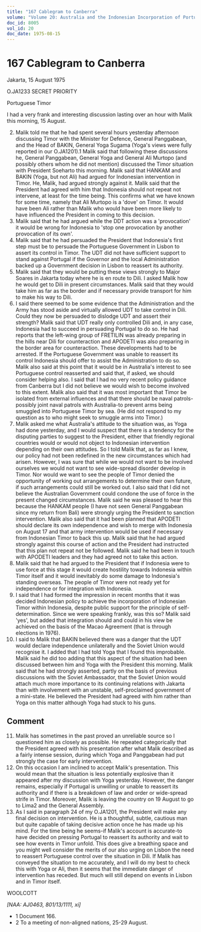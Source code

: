 ```yaml
---
title: "167 Cablegram to Canberra"
volume: "Volume 20: Australia and the Indonesian Incorporation of Portuguese Timor, 1974-1976"
doc_id: 8005
vol_id: 20
doc_date: 1975-08-15
---
```


# 167 Cablegram to Canberra

Jakarta, 15 August 1975

O.JA1233 SECRET PRIORITY

Portuguese Timor

I had a very frank and interesting discussion lasting over an hour with Malik this morning, 15 August.

  2. Malik told me that he had spent several hours yesterday afternoon discussing Timor with the Minister for Defence, General Panggabean, and the Head of BAKIN, General Yoga Sugama (Yoga's views were fully reported in our O.JA1201).1 Malik said that following these discussions he, General Panggabean, General Yoga and General Ali Murtopo (and possibly others whom he did not mention) discussed the Timor situation with President Soeharto this morning. Malik said that HANKAM and BAKIN (Yoga, but not Ali) had argued for Indonesian intervention in Timor. He, Malik, had argued strongly against it. Malik said that the President had agreed with him that Indonesia should not repeat not intervene, at least for the time being. This confirms what we have known for some time, namely that Ali Murtopo is a 'dove' on Timor. It would have been Ali rather than Malik who would have been more likely to have influenced the President in coming to this decision.
  3. Malik said that he had argued while the DDT action was a 'provocation' it would be wrong for Indonesia to 'stop one provocation by another provocation of its own'.
  4. Malik said that he had persuaded the President that Indonesia's first step must be to persuade the Portuguese Government in Lisbon to assert its control in Timor. The UDT did not have sufficient support to stand against Portugal if the Governor and the local Administration backed up a Government decision in Lisbon to reassert its authority.
  5. Malik said that they would be putting these views strongly to Major Soares in Jakarta today where he is en route to Dili. I asked Malik how he would get to Dili in present circumstances. Malik said that they would take him as far as the border and if necessary provide transport for him to make his way to Dili.
  6. I said there seemed to be some evidence that the Administration and the Army has stood aside and virtually allowed UDT to take control in Dili. Could they now be persuaded to dislodge UDT and assert their strength? Malik said that UDT really only controlled Dili and, in any case, Indonesia had to succeed in persuading Portugal to do so. He had reports that the left-wing group of FRETILIN was already preparing in the hills near Dili for counteraction and APODETI was also preparing in the border area for counteraction. These developments had to be arrested. If the Portuguese Government was unable to reassert its control Indonesia should offer to assist the Administration to do so. Malik also said at this point that it would be in Australia's interest to see Portuguese control reasserted and said that, if asked, we should consider helping also. I said that I had no very recent policy guidance from Canberra but I did not believe we would wish to become involved to this extent. Malik also said that it was most important that Timor be isolated from external influences and that there should be naval patrols-possibly joint naval patrols with Australia-to prevent arms being smuggled into Portuguese Timor by sea. (He did not respond to my question as to who might seek to smuggle arms into Timor.)
  7. Malik asked me what Australia's attitude to the situation was, as Yoga had done yesterday, and I would suspect that there is a tendency for the disputing parties to suggest to the President, either that friendly regional countries would or would not object to Indonesian intervention depending on their own attitudes. So I told Malik that, as far as I knew, our policy had not been redefined in the new circumstances which had arisen. However, I was sure that while we would not want to be involved ourselves we would not want to see wide-spread disorder develop in Timor. Nor would we want to see the people of Timor denied the opportunity of working out arrangements to determine their own future, if such arrangements could still be worked out. I also said that I did not believe the Australian Government could condone the use of force in the present changed circumstances. Malik said he was pleased to hear this because the HANKAM people (I have not seen General Panggabean since my return from Bali) were strongly urging the President to sanction intervention. Malik also said that it had been planned that APODETI should declare its own independence and wish to merge with Indonesia on August 17 and that army intervention would be used if necessary from Indonesian Timor to back this up. Malik said that he had argued strongly against this course of action and the President had instructed that this plan not repeat not be followed. Malik said he had been in touch with APODETI leaders and they had agreed not to take this action.
  8. Malik said that he had argued to the President that if Indonesia were to use force at this stage it would create hostility towards Indonesia within Timor itself and it would inevitably do some damage to Indonesia's standing overseas. The people of Timor were not ready yet for independence or for integration with Indonesia.
  9. I said that I had formed the impression in recent months that it was decided Indonesian policy to achieve the incorporation of Indonesian Timor within Indonesia, despite public support for the principle of self-determination. Since we were speaking frankly, was this so? Malik said 'yes', but added that integration should and could in his view be achieved on the basis of the Macao Agreement (that is through elections in 1976).
  10. I said to Malik that BAKIN believed there was a danger that the UDT would declare independence unilaterally and the Soviet Union would recognise it. I added that I had told Yoga that I found this improbable. Malik said he did too adding that this aspect of the situation had been discussed between him and Yoga with the President this morning. Malik said that he had strongly asserted, partly on the basis of previous discussions with the Soviet Ambassador, that the Soviet Union would attach much more importance to its continuing relations with Jakarta than with involvement with an unstable, self-proclaimed government of a mini-state. He believed the President had agreed with him rather than Yoga on this matter although Yoga had stuck to his guns. 

## Comment

  11. Malik has sometimes in the past proved an unreliable source so I questioned him as closely as possible. He repeated categorically that the President agreed with his presentation after what Malik described as a fairly intense session, during which Yoga and Panggabean had put strongly the case for early intervention.
  12. On this occasion I am inclined to accept Malik's presentation. This would mean that the situation is less potentially explosive than it appeared after my discussion with Yoga yesterday. However, the danger remains, especially if Portugal is unwilling or unable to reassert its authority and if there is a breakdown of law and order or wide-spread strife in Timor. Moreover, Malik is leaving the country on 19 August to go to Lima2 and the General Assembly.
  13. As I said in paragraph 24 of my O.JA1201, the President will make any final decision on intervention. He is a thoughtful, subtle, cautious man but quite capable of taking decisive action once he has made up his mind. For the time being he seems-if Malik's account is accurate-to have decided on pressing Portugal to reassert its authority and wait to see how events in Timor unfold. This does give a breathing space and you might well consider the merits of our also urging on Lisbon the need to reassert Portuguese control over the situation in Dili. If Malik has conveyed the situation to me accurately, and I will do my best to check this with Yoga or Ali, then it seems that the immediate danger of intervention has receded. But much will still depend on events in Lisbon and in Timor itself.



WOOLCOTT

_[NAA: AJ0463, 801/13/1111, xi]_

  * 1 Document 166. 
  * 2 To a meeting of non-aligned nations, 25-29 August.


